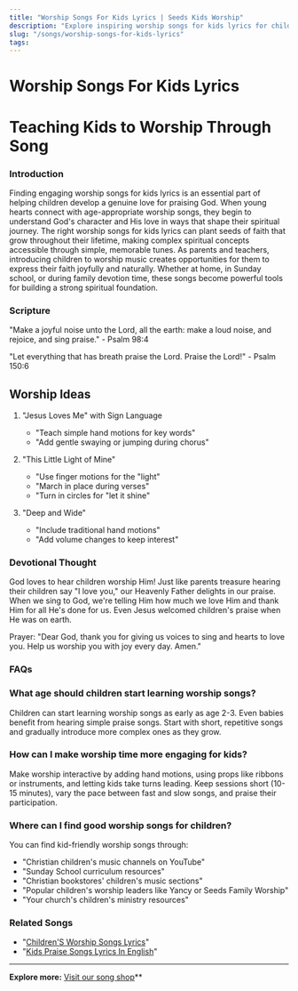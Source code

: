 ```yaml
---
title: "Worship Songs For Kids Lyrics | Seeds Kids Worship"
description: "Explore inspiring worship songs for kids lyrics for children's worship and faith development. Biblical music resources for families and ministry."
slug: "/songs/worship-songs-for-kids-lyrics"
tags:
---
```


# Worship Songs For Kids Lyrics

# Teaching Kids to Worship Through Song

### Introduction
Finding engaging worship songs for kids lyrics is an essential part of helping children develop a genuine love for praising God. When young hearts connect with age-appropriate worship songs, they begin to understand God's character and His love in ways that shape their spiritual journey. The right worship songs for kids lyrics can plant seeds of faith that grow throughout their lifetime, making complex spiritual concepts accessible through simple, memorable tunes. As parents and teachers, introducing children to worship music creates opportunities for them to express their faith joyfully and naturally. Whether at home, in Sunday school, or during family devotion time, these songs become powerful tools for building a strong spiritual foundation.

### Scripture
"Make a joyful noise unto the Lord, all the earth: make a loud noise, and rejoice, and sing praise." - Psalm 98:4

"Let everything that has breath praise the Lord. Praise the Lord!" - Psalm 150:6

## Worship Ideas
1. "Jesus Loves Me" with Sign Language
   - "Teach simple hand motions for key words"
   - "Add gentle swaying or jumping during chorus"

2. "This Little Light of Mine"
   - "Use finger motions for the "light"
   - "March in place during verses"
   - "Turn in circles for "let it shine"

3. "Deep and Wide"
   - "Include traditional hand motions"
   - "Add volume changes to keep interest"

### Devotional Thought
God loves to hear children worship Him! Just like parents treasure hearing their children say "I love you," our Heavenly Father delights in our praise. When we sing to God, we're telling Him how much we love Him and thank Him for all He's done for us. Even Jesus welcomed children's praise when He was on earth.

Prayer: "Dear God, thank you for giving us voices to sing and hearts to love you. Help us worship you with joy every day. Amen."

### FAQs

### What age should children start learning worship songs?
Children can start learning worship songs as early as age 2-3. Even babies benefit from hearing simple praise songs. Start with short, repetitive songs and gradually introduce more complex ones as they grow.

### How can I make worship time more engaging for kids?
Make worship interactive by adding hand motions, using props like ribbons or instruments, and letting kids take turns leading. Keep sessions short (10-15 minutes), vary the pace between fast and slow songs, and praise their participation.

### Where can I find good worship songs for children?
You can find kid-friendly worship songs through:
- "Christian children's music channels on YouTube"
- "Sunday School curriculum resources"
- "Christian bookstores' children's music sections"
- "Popular children's worship leaders like Yancy or Seeds Family Worship"
- "Your church's children's ministry resources"

### Related Songs

- "[Children'S Worship Songs Lyrics](/songs/children-s-worship-songs-lyrics/)"
- "[Kids Praise Songs Lyrics In English](/songs/kids-praise-songs-lyrics-in-english/)"

---

**Explore more:** [Visit our song shop](https://seedskidsworship.com/shop)**

<!-- Schema Markup -->
<script type="application/ld+json">
{
  "@context": "https://schema.org",
  "@type": "MusicRecording",
  "name": "Worship Songs For Kids Lyrics",
  "byArtist": {
    "@type": "MusicGroup",
    "name": "Seeds Kids Worship"
  },
  "isFamilyFriendly": true,
  "url": "https://seedskidsworship.com/songs/worship-songs-for-kids-lyrics/"
}
</script>